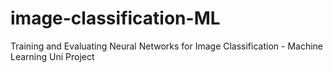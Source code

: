 # image-classification-ML
Training and Evaluating Neural Networks for Image Classification - Machine Learning Uni Project
